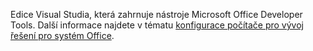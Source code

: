   Edice Visual Studia, která zahrnuje nástroje Microsoft Office Developer Tools. Další informace najdete v tématu [konfigurace počítače pro vývoj řešení pro systém Office](../../vsto/configuring-a-computer-to-develop-office-solutions.md).

  